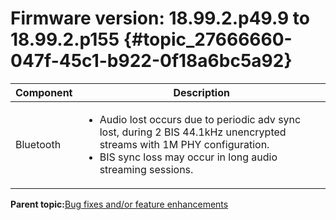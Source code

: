 # Firmware version: 18.99.2.p49.9 to 18.99.2.p155 {#topic_27666660-047f-45c1-b922-0f18a6bc5a92}

|Component|Description|
|-----------|-------------|
|Bluetooth|<ul><li>Audio lost occurs due to periodic adv sync lost, during 2 BIS 44.1kHz unencrypted streams with 1M PHY configuration.</li><li>BIS sync loss may occur in long audio streaming sessions.</li></ul>|

**Parent topic:**[Bug fixes and/or feature enhancements](../topics/bug_fixes_andor_feature_enhancements_02.md)

